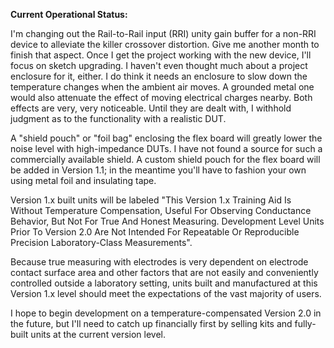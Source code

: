 **Current Operational Status:** 

I'm changing out the Rail-to-Rail input (RRI) unity gain buffer for a non-RRI device to alleviate the killer crossover distortion.  Give me another month to finish that aspect.  Once I get the project working with the new device, I'll focus on sketch upgrading.  I haven't even thought much about a project enclosure for it, either.  I do think it needs an enclosure to slow down the temperature changes when the ambient air moves.  A grounded metal one would also attenuate the effect of moving electrical charges nearby.  Both effects are very, very noticeable.  Until they are dealt with, I withhold judgment as to the functionality with a realistic DUT.  

A "shield pouch" or "foil bag" enclosing the flex board will greatly lower the noise level with high-impedance DUTs.  I have not found a source for such a commercially available shield.  A custom shield pouch for the flex board will be added in Version 1.1; in the meantime you'll have to fashion your own using metal foil and insulating tape.  

Version 1.x built units will be labeled "This Version 1.x Training Aid Is Without Temperature Compensation, Useful For Observing Conductance Behavior, But Not For True And Honest Measuring.  Development Level Units Prior To Version 2.0 Are Not Intended For Repeatable Or Reproducible Precision Laboratory-Class Measurements".

Because true measuring with electrodes is very dependent on electrode contact surface area and other factors that are not easily and conveniently controlled outside a laboratory setting, units built and manufactured at this Version 1.x level should meet the expectations of the vast majority of users.

I hope to begin development on a temperature-compensated Version 2.0 in the future, but I'll need to catch up financially first by selling kits and fully-built units at the current version level.  
